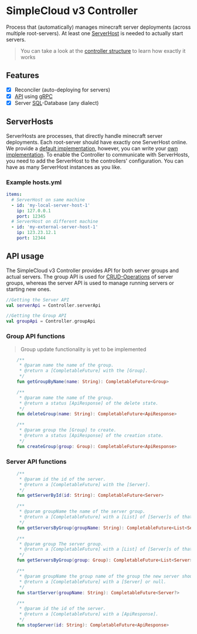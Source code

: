 # SimpleCloud v3 Controller
Process that (automatically) manages minecraft server deployments (across multiple root-servers).
At least one [ServerHost](#serverhosts) is needed to actually start servers.
> You can take a look at the [controller structure](structure.png) to learn how exactly it works

## Features
- [x] Reconciler (auto-deploying for servers)
- [x] [API](#api-usage) using [gRPC](https://grpc.io/)
- [x] Server [SQL](https://en.wikipedia.org/wiki/SQL)-Database (any dialect)

## ServerHosts
ServerHosts are processes, that directly handle minecraft server deployments. Each root-server should have exactly one ServerHost online. We provide a [default implementation](),
however, you can write your [own implementation](). To enable the Controller to communicate with ServerHosts, you need to add the ServerHost to the controllers' configuration. You can have as many ServerHost instances as you like.

### Example hosts.yml
````yaml
items:
  # ServerHost on same machine
  - id: 'my-local-server-host-1'
    ip: 127.0.0.1
    port: 12345
  # ServerHost on different machine
  - id: 'my-external-server-host-1'
    ip: 123.23.12.1
    port: 12344
````

## API usage
The SimpleCloud v3 Controller provides API for both server groups and actual servers.
The group API is used for [CRUD-Operations](https://en.wikipedia.org/wiki/Create,_read,_update_and_delete) of server groups, whereas the server API is used to manage running servers or starting new ones.
````kotlin
//Getting the Server API
val serverApi = Controller.serverApi

//Getting the Group API
val groupApi = Controller.groupApi
````

### Group API functions
> Group update functionality is yet to be implemented
````kotlin
    /**
     * @param name the name of the group.
     * @return a [CompletableFuture] with the [Group].
     */
    fun getGroupByName(name: String): CompletableFuture<Group>

    /**
     * @param name the name of the group.
     * @return a status [ApiResponse] of the delete state.
     */
    fun deleteGroup(name: String): CompletableFuture<ApiResponse>

    /**
     * @param group the [Group] to create.
     * @return a status [ApiResponse] of the creation state.
     */
    fun createGroup(group: Group): CompletableFuture<ApiResponse>
````

### Server API functions
````kotlin
    /**
     * @param id the id of the server.
     * @return a [CompletableFuture] with the [Server].
     */
    fun getServerById(id: String): CompletableFuture<Server>

    /**
     * @param groupName the name of the server group.
     * @return a [CompletableFuture] with a [List] of [Server]s of that group.
     */
    fun getServersByGroup(groupName: String): CompletableFuture<List<Server>>

    /**
     * @param group The server group.
     * @return a [CompletableFuture] with a [List] of [Server]s of that group.
     */
    fun getServersByGroup(group: Group): CompletableFuture<List<Server>>

    /**
     * @param groupName the group name of the group the new server should be of.
     * @return a [CompletableFuture] with a [Server] or null.
     */
    fun startServer(groupName: String): CompletableFuture<Server?>

    /**
     * @param id the id of the server.
     * @return a [CompletableFuture] with a [ApiResponse].
     */
    fun stopServer(id: String): CompletableFuture<ApiResponse>
````

